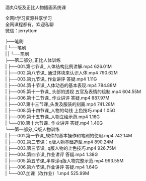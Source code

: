 酒丸Q版及正比人物插画系统课

全网it学习资源共享学习<br>全网课程都有，欢迎私聊<br>微信：jerryttom<br>

├──笔刷<br> | └──笔刷<br> | | └──笔刷<br> ├──第二部分_正比人体训练<br> | ├──001.第七节课_ 人体结构比例讲解.mp4 626.01M<br> | ├──002.第八节课_ 通过体块来认识人体.mp4 790.62M<br> | ├──003.第九节课_ 作业讲评 答疑.mp4 1.11G<br> | ├──004.第十节课_人体动态的基本表现.mp4 784.88M<br> | ├──005.第十一节课_ 头部的透视 五官及表情的绘制.mp4 604.55M<br> | ├──006.第十二节课_ 作业讲评 答疑.mp4 887.97M<br> | ├──007.第十三节课_头发及服装的刻画.mp4 741.28M<br> | ├──008.第十四节课_人物的勾线 上色技巧.mp4 1.05G<br> | ├──009.第十五节课_人物立绘示范.mp4 1.16G<br> | └──010.第十六节课_ 作业讲评 答疑.mp4 1.40G<br> └──第一部分_Q版人物训练<br> | ├──001.第一节课_软件的基本操作和笔刷的使用.mp4 742.14M<br> | ├──002.第二节课：q版人物基础造型.mp4 890.24M<br> | ├──003.第三节课_ q版人物的上色技巧.mp4 926.75M<br> | ├──004.第四节课_作业讲评 答疑.mp4 1.38G<br> | ├──005.第五节课_半厚涂q版人物完整示范.mp4 993.55M<br> | ├──006.第六节课_作业讲评 答疑.mp4 1.64G<br> | └──007.加课（改作业）1.mp4 525.99M